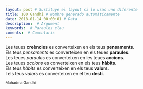 ```yaml
---
layout: post # Sustituye el layout si lo usas uno diferente
title: 100 Gandhi # Nombre generado automáticamente
date: 2018-01-14 00:00:01 # Data
description:  # Argument
keywords:  # Paraules clau
coments:  # Comentaris
---
```


Les teues **creències** es converteixen en els teus **pensaments**.<br />
Els teus *pensaments* es converteixen en els teues **paraules**.<br />
Les teues *paraules* es converteixen en les teues **accions**.<br />
Les teues *accions* es converteixen en els teus **hàbits**.<br />
Els teus *hàbits* es converteixen en els teus **valors**.<br />
I els teus *valors* es converteixen en el teu **destí**.<br />

<small>Mahadma Gandhi</small>
